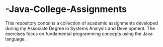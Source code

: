 # -Java-College-Assignments
This repository contains a collection of academic assignments developed during my Associate Degree in Systems Analysis and Development. The exercises focus on fundamental programming concepts using the Java language.

